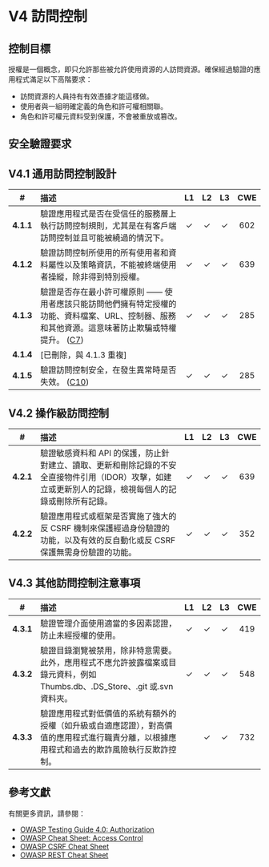 # V4 訪問控制

## 控制目標

授權是一個概念，即只允許那些被允許使用資源的人訪問資源。確保經過驗證的應用程式滿足以下高階要求：

* 訪問資源的人員持有有效憑據才能這樣做。
* 使用者與一組明確定義的角色和許可權相關聯。
* 角色和許可權元資料受到保護，不會被重放或篡改。

## 安全驗證要求

## V4.1 通用訪問控制設計

| # | 描述 | L1 | L2 | L3 | CWE |
| :---: | :--- | :---: | :---: | :---: | :---: |
| **4.1.1** | 驗證應用程式是否在受信任的服務層上執行訪問控制規則，尤其是在有客戶端訪問控制並且可能被繞過的情況下。 | ✓ | ✓ | ✓ | 602 |
| **4.1.2** | 驗證訪問控制所使用的所有使用者和資料屬性以及策略資訊，不能被終端使用者操縱，除非得到特別授權。 | ✓ | ✓ | ✓ | 639 |
| **4.1.3** | 驗證是否存在最小許可權原則 —— 使用者應該只能訪問他們擁有特定授權的功能、資料檔案、URL、控制器、服務和其他資源。這意味著防止欺騙或特權提升。 ([C7](https://owasp.org/www-project-proactive-controls/#div-numbering)) | ✓ | ✓ | ✓ | 285 |
| **4.1.4** | [已刪除，與 4.1.3 重複] | | | | |
| **4.1.5** | 驗證訪問控制安全，在發生異常時是否失效。 ([C10](https://owasp.org/www-project-proactive-controls/#div-numbering)) | ✓ | ✓ | ✓ | 285 |

## V4.2 操作級訪問控制

| # | 描述 | L1 | L2 | L3 | CWE |
| :---: | :--- | :---: | :---: | :---: | :---: |
| **4.2.1** | 驗證敏感資料和 API 的保護，防止針對建立、讀取、更新和刪除記錄的不安全直接物件引用（IDOR）攻擊，如建立或更新別人的記錄，檢視每個人的記錄或刪除所有記錄。 | ✓ | ✓ | ✓ | 639 |
| **4.2.2** | 驗證應用程式或框架是否實施了強大的反 CSRF 機制來保護經過身份驗證的功能，以及有效的反自動化或反 CSRF 保護無需身份驗證的功能。 | ✓ | ✓ | ✓ | 352 |

## V4.3 其他訪問控制注意事項

| # | 描述 | L1 | L2 | L3 | CWE |
| :---: | :--- | :---: | :---: | :---: | :---: |
| **4.3.1** | 驗證管理介面使用適當的多因素認證，防止未經授權的使用。 | ✓ | ✓ | ✓ | 419 |
| **4.3.2** | 驗證目錄瀏覽被禁用，除非特意需要。此外，應用程式不應允許披露檔案或目錄元資料，例如 Thumbs.db、.DS_Store、.git 或.svn 資料夾。 | ✓ | ✓ | ✓ | 548 |
| **4.3.3** | 驗證應用程式對低價值的系統有額外的授權（如升級或自適應認證），對高價值的應用程式進行職責分離，以根據應用程式和過去的欺詐風險執行反欺詐控制。 | | ✓ | ✓ | 732 |

## 參考文獻

有關更多資訊，請參閱：

* [OWASP Testing Guide 4.0: Authorization](https://owasp.org/www-project-web-security-testing-guide/v41/4-Web_Application_Security_Testing/05-Authorization_Testing/README.html)
* [OWASP Cheat Sheet: Access Control](https://cheatsheetseries.owasp.org/cheatsheets/Access_Control_Cheat_Sheet.html)
* [OWASP CSRF Cheat Sheet](https://cheatsheetseries.owasp.org/cheatsheets/Cross-Site_Request_Forgery_Prevention_Cheat_Sheet.html)
* [OWASP REST Cheat Sheet](https://cheatsheetseries.owasp.org/cheatsheets/REST_Security_Cheat_Sheet.html)